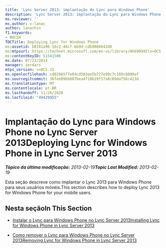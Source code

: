 ```yaml
---
title: 'Lync Server 2013: implantação do Lync para Windows Phone'
description: 'Lync Server 2013: implantação do Lync para Windows Phone.'
ms.reviewer: ''
ms.author: v-lanac
author: lanachin
f1.keywords:
- NOCSH
TOCTitle: Deploying Lync for Windows Phone
ms:assetid: b8161a96-16c2-40cf-bb9d-cdb9086642d8
ms:mtpsurl: https://technet.microsoft.com/en-us/library/Hh690992(v=OCS.15)
ms:contentKeyID: 51541506
ms.date: 07/23/2014
manager: serdars
mtps_version: v=OCS.15
ms.openlocfilehash: cd02965f7e04cd583ee5b727e99c7c109c8000af
ms.sourcegitcommit: 36fee89bb887bea4f18b19f17a8c69daf5bc423d
ms.translationtype: MT
ms.contentlocale: pt-BR
ms.lasthandoff: 11/26/2020
ms.locfileid: "49429955"
---
```

# <a name="deploying-lync-for-windows-phone-in-lync-server-2013"></a><span data-ttu-id="6e021-103">Implantação do Lync para Windows Phone no Lync Server 2013</span><span class="sxs-lookup"><span data-stu-id="6e021-103">Deploying Lync for Windows Phone in Lync Server 2013</span></span>

<div data-xmlns="http://www.w3.org/1999/xhtml">

<div class="topic" data-xmlns="http://www.w3.org/1999/xhtml" data-msxsl="urn:schemas-microsoft-com:xslt" data-cs="https://msdn.microsoft.com/">

<div data-asp="https://msdn2.microsoft.com/asp">



</div>

<div id="mainSection">

<div id="mainBody"><span data-ttu-id="6e021-104">

<span> </span></span><span class="sxs-lookup"><span data-stu-id="6e021-104">

<span> </span></span></span>

<span data-ttu-id="6e021-105">_**Tópico da última modificação:** 2013-02-19_</span><span class="sxs-lookup"><span data-stu-id="6e021-105">_**Topic Last Modified:** 2013-02-19_</span></span>

<span data-ttu-id="6e021-106">Esta seção descreve como implantar o Lync 2013 para Windows Phone para seus usuários móveis.</span><span class="sxs-lookup"><span data-stu-id="6e021-106">This section describes how to deploy Lync 2013 for Windows Phone for your mobile users.</span></span>

<div>

## <a name="in-this-section"></a><span data-ttu-id="6e021-107">Nesta seção</span><span class="sxs-lookup"><span data-stu-id="6e021-107">In This Section</span></span>

  - [<span data-ttu-id="6e021-108">Instalar o Lync para Windows Phone no Lync Server 2013</span><span class="sxs-lookup"><span data-stu-id="6e021-108">Installing Lync for Windows Phone in Lync Server 2013</span></span>](lync-server-2013-installing-lync-for-windows-phone.md)

  - [<span data-ttu-id="6e021-109">Como remover o Lync para Windows Phone no Lync Server 2013</span><span class="sxs-lookup"><span data-stu-id="6e021-109">Removing Lync for Windows Phone in Lync Server 2013</span></span>](lync-server-2013-removing-lync-for-windows-phone.md)

<span data-ttu-id="6e021-110"></div>

</div>

<span> </span>

</div>

</div>

</span><span class="sxs-lookup"><span data-stu-id="6e021-110"></div>

</div>

<span> </span>

</div>

</div>

</span></span></div>

